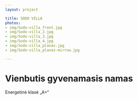 ```yaml
---
layout: project

title: SODO VILLA
photos:
- img/Sodo-villa_front.jpg
- img/Sodo-villa_2.jpg
- img/Sodo-villa_3.jpg
- img/Sodo-villa_4.jpg
- img/Sodo-villa_planas.jpg
- img/Sodo-villa_planas-mirrow.jpg

---
```

<h1>Vienbutis gyvenamasis namas</h1>
<p>Energetinė klasė „A+“</p>
